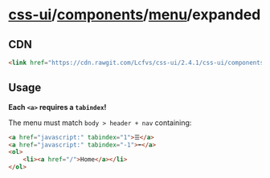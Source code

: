 # [css-ui](../../../#readme)/[components](../../#readme)/[menu](../#readme)/<a>expanded</a>

## CDN

```html
<link href="https://cdn.rawgit.com/Lcfvs/css-ui/2.4.1/css-ui/components/menu/expanded/expanded.min.css" media="screen" rel="stylesheet" /> 
```

## Usage

**Each `<a>` requires a `tabindex`!**

The menu must match `body > header + nav` containing:

```html
<a href="javascript:" tabindex="1">☰</a>
<a href="javascript:" tabindex="-1">⬅</a>
<ol>
    <li><a href="/">Home</a></li>
</ol>
```